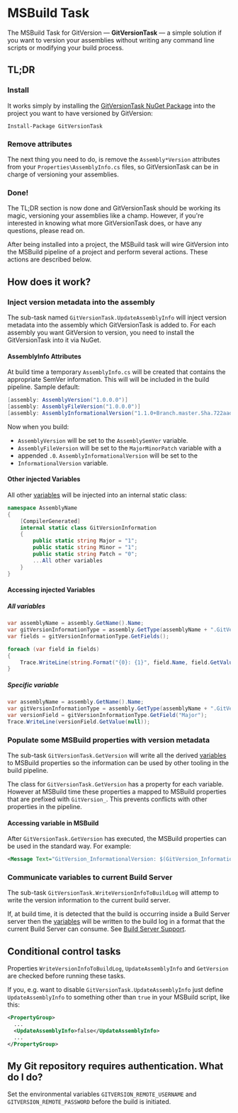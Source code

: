 # MSBuild Task

The MSBuild Task for GitVersion — **GitVersionTask** — a simple solution if you
want to version your assemblies without writing any command line scripts or
modifying your build process. 

## TL;DR

### Install

It works simply by installing the [GitVersionTask NuGet
Package](https://www.nuget.org/packages/GitVersionTask/) into the project you
want to have versioned by GitVersion: 

    Install-Package GitVersionTask

### Remove attributes

The next thing you need to do, is remove the `Assembly*Version` attributes from
your `Properties\AssemblyInfo.cs` files, so GitVersionTask can be in charge of
versioning your assemblies. 

### Done!

The TL;DR section is now done and GitVersionTask should be working its magic,
versioning your assemblies like a champ. However, if you're interested in
knowing what more GitVersionTask does, or have any questions, please read on.

After being installed into a project, the MSBuild task will wire GitVersion into
the MSBuild pipeline of a project and perform several actions. These actions are
described below.

## How does it work?

### Inject version metadata into the assembly 

The sub-task named `GitVersionTask.UpdateAssemblyInfo` will inject version
metadata into the assembly which GitVersionTask is added to. For each assembly
you want GitVersion to version, you need to install the GitVersionTask into it
via NuGet.

#### AssemblyInfo Attributes

At build time a temporary `AssemblyInfo.cs` will be created that contains the
appropriate SemVer information. This will will be included in the build
pipeline. Sample default:

```c#
[assembly: AssemblyVersion("1.0.0.0")]
[assembly: AssemblyFileVersion("1.0.0.0")]
[assembly: AssemblyInformationalVersion("1.1.0+Branch.master.Sha.722aad3217bd49a6576b6f82f60884e612f9ba58")]
```

Now when you build:

* `AssemblyVersion` will be set to the `AssemblySemVer` variable.
* `AssemblyFileVersion` will be set to the `MajorMinorPatch` variable with a
* appended `.0`. `AssemblyInformationalVersion` will be set to the
* `InformationalVersion` variable. 

#### Other injected Variables

All other [variables](../more-info/variables.md) will be injected into an
internal static class: 

```c#
namespace AssemblyName
{
	[CompilerGenerated]
	internal static class GitVersionInformation
	{
		public static string Major = "1";
		public static string Minor = "1";
		public static string Patch = "0";
		...All other variables
	}
}
```

#### Accessing injected Variables

##### All variables

```c#
var assemblyName = assembly.GetName().Name;
var gitVersionInformationType = assembly.GetType(assemblyName + ".GitVersionInformation");
var fields = gitVersionInformationType.GetFields();

foreach (var field in fields)
{
    Trace.WriteLine(string.Format("{0}: {1}", field.Name, field.GetValue(null)));
}
```

##### Specific variable

```c#
var assemblyName = assembly.GetName().Name;
var gitVersionInformationType = assembly.GetType(assemblyName + ".GitVersionInformation");
var versionField = gitVersionInformationType.GetField("Major");
Trace.WriteLine(versionField.GetValue(null));
```

### Populate some MSBuild properties with version metadata

The sub-task `GitVersionTask.GetVersion` will write all the derived
[variables](../more-info/variables.md) to MSBuild properties so the information
can be used by other tooling in the build pipeline.

The class for `GitVersionTask.GetVersion` has a property for each variable.
However at MSBuild time these properties a mapped to MSBuild properties that are
prefixed with `GitVersion_`. This prevents conflicts with other properties in
the pipeline.

#### Accessing variable in MSBuild

After `GitVersionTask.GetVersion` has executed, the MSBuild properties can be
used in the standard way. For example:

```xml
<Message Text="GitVersion_InformationalVersion: $(GitVersion_InformationalVersion)"/> 
```

### Communicate variables to current Build Server

The sub-task `GitVersionTask.WriteVersionInfoToBuildLog` will attemp to write
the version information to the current build server.

If, at build time, it is detected that the build is occurring inside a Build
Server server then the [variables](../more-info/variables.md) will be written to
the build log in a format that the current Build Server can consume. See [Build
Server Support](../build-server-support/build-server-support.md). 

## Conditional control tasks

Properties `WriteVersionInfoToBuildLog`, `UpdateAssemblyInfo` and `GetVersion`
are checked before running these tasks.

If you, e.g. want to disable `GitVersionTask.UpdateAssemblyInfo` just define
`UpdateAssemblyInfo` to something other than `true` in your MSBuild script, like
this:

```xml
<PropertyGroup>
  ...
  <UpdateAssemblyInfo>false</UpdateAssemblyInfo>
  ...
</PropertyGroup>
```
  
## My Git repository requires authentication. What do I do?

Set the environmental variables `GITVERSION_REMOTE_USERNAME` and
`GITVERSION_REMOTE_PASSWORD` before the build is initiated.